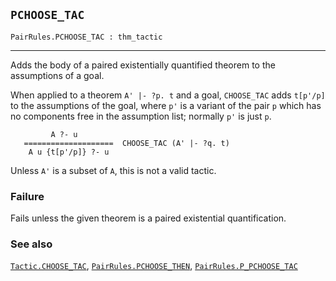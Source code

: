 ## `PCHOOSE_TAC`

``` hol4
PairRules.PCHOOSE_TAC : thm_tactic
```

------------------------------------------------------------------------

Adds the body of a paired existentially quantified theorem to the
assumptions of a goal.

When applied to a theorem `A' |- ?p. t` and a goal, `CHOOSE_TAC` adds
`t[p'/p]` to the assumptions of the goal, where `p'` is a variant of the
pair `p` which has no components free in the assumption list; normally
`p'` is just `p`.

``` hol4
         A ?- u
   ====================  CHOOSE_TAC (A' |- ?q. t)
    A u {t[p'/p]} ?- u
```

Unless `A'` is a subset of `A`, this is not a valid tactic.

### Failure

Fails unless the given theorem is a paired existential quantification.

### See also

[`Tactic.CHOOSE_TAC`](#Tactic.CHOOSE_TAC),
[`PairRules.PCHOOSE_THEN`](#PairRules.PCHOOSE_THEN),
[`PairRules.P_PCHOOSE_TAC`](#PairRules.P_PCHOOSE_TAC)
